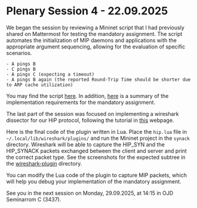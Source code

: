 # Plenary Session 4 - 22.09.2025 #

We began the session by reviewing a Mininet script that I had
previously shared on Mattermost for testing the mandatory assignment.
The script automates the initialization of MIP daemons and
applications with the appropriate argument sequencing, allowing for
the evaluation of specific scenarios.

	- A pings B
	- C pings B
	- A pings C (expecting a timeout)
	- A pings B again (the reported Round-Trip Time should be shorter due to ARP cache utilization)

You may find the script
[here](https://github.com/kristjoc/plenaries-in3230-in4230-h25/tree/main/p4_22-09-2025/extras/oblig-mn-script-v2.py).
In addition,
[here](https://github.com/kristjoc/plenaries-in3230-in4230-h25/tree/main/p4_22-09-2025/extras/oblig-grading-guidelines.org)
is a summary of the implementation requirements for the mandatory
assignment.

The last part of the session was focused on implementing a wireshark
dissector for our HiP protocol, following the tutorial in
[this](https://mika-s.github.io/wireshark/lua/dissector/2017/11/04/creating-a-wireshark-dissector-in-lua-1.html)
webpage.

Here is the final code of the plugin written in Lua. Place the
`hip.lua` file in `~/.local/lib/wireshark/plugins/` and run the
Mininet project in the `synack` directory. Wireshark will be able to
capture the HIP\_SYN and the HIP\_SYNACK packets exchanged between the
client and server and print the correct packet type. See the
screenshots for the expected subtree in the
[wireshark-plugin](https://github.com/kristjoc/plenaries-in3230-in4230-h25/tree/main/p4_22-09-2025/wireshark-plugin)
directory.

You can modify the Lua code of the plugin to capture MIP packets,
which will help you debug your implementation of the mandatory
assignment.

See you in the next session on Monday, 29.09.2025, at 14:15 in OJD
Seminarrom C (3437).
